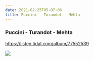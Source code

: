 ```yaml
---
date: 2021-02-25T05-07-06
title: Puccini - Turandot - Mehta
---
```

### Puccini - Turandot - Mehta
https://listen.tidal.com/album/77552539

![](dayone-moment://086239C35FAB4A1F8110F68CE6015F63)
